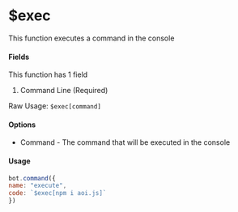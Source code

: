 # $exec

This function executes a command in the console

#### Fields

This function has 1 field

1. Command Line \(Required\)

Raw Usage: `$exec[command]`

#### Options

* Command - The command that will be executed in the console

#### Usage

```javascript
bot.command({
name: "execute",
code: `$exec[npm i aoi.js]`
})
```

